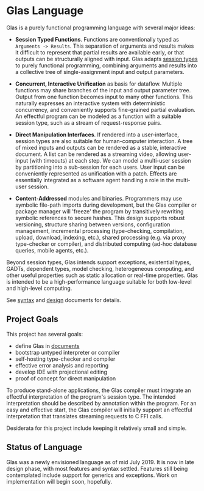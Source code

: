 # Glas Language

Glas is a purely functional programming language with several major ideas:

* **Session Typed Functions**. Functions are conventionally typed as `Arguments -> Results`. This separation of arguments and results makes it difficult to represent that partial results are available early, or that outputs can be structurally aligned with input. Glas adapts [session types](https://groups.inf.ed.ac.uk/abcd/) to purely functional programming, combining arguments and results into a collective tree of single-assignment input and output parameters.

* **Concurrent, Interactive Unification** as basis for dataflow. Multiple functions may share branches of the input and output parameter tree. Output from one function becomes input to many other functions. This naturally expresses an interactive system with deterministic concurrency, and conveniently supports fine-grained partial evaluation. An effectful program can be modeled as a function with a suitable session type, such as a stream of request-response pairs.

* **Direct Manipulation Interfaces**. If rendered into a user-interface, session types are also suitable for human-computer interaction. A tree of mixed inputs and outputs can be rendered as a stable, interactive document. A list can be rendered as a streaming video, allowing user-input (with timeouts) at each step. We can model a multi-user session by partitioning into a sub-session for each users. User input can be conveniently represented as unification with a patch. Effects are essentially integrated as a software agent handling a role in the multi-user session. 

* **Content-Addressed** modules and binaries. Programmers may use symbolic file-path imports during development, but the Glas compiler or package manager will 'freeze' the program by transitively rewriting symbolic references to secure hashes. This design supports robust versioning, structure sharing between versions, configuration management, incremental processing (type-checking, compilation, upload, download, indexing, etc.), shared processing (e.g. via proxy type-checker or compiler), and distributed computing (ad-hoc database queries, mobile agents, etc.). 

Beyond session types, Glas intends support exceptions, existential types, GADTs, dependent types, model checking, heterogeneous computing, and other useful properties such as static allocation or real-time properties. Glas is intended to be a high-performance language suitable for both low-level and high-level computing.

See [syntax](docs/GlasSyntax.md) and [design](docs/GlasDesign.md) documents for details. 

## Project Goals

This project has several goals:

* define Glas in [documents](docs/)
* bootstrap untyped interpreter or compiler
* self-hosting type-checker and compiler
* effective error analysis and reporting
* develop IDE with projectional editing
* proof of concept for direct manipulation

To produce stand-alone applications, the Glas compiler must integrate an effectful interpretation of the program's session type. The intended interpretation should be described by annotation within the program. For an easy and effective start, the Glas compiler will initially support an effectful interpretation that translates streaming requests to C FFI calls.

Desiderata for this project include keeping it relatively small and simple.

## Status of Language

Glas was a newly envisioned language as of mid July 2019. It is now in late design phase, with most features and syntax settled. Features still being contemplated include support for generics and exceptions. Work on implementation will begin soon, hopefully.

